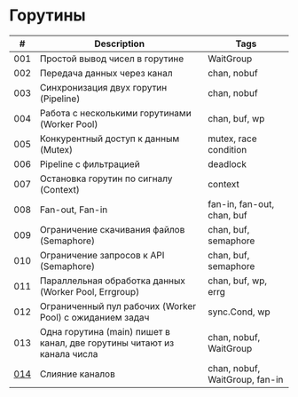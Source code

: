# Горутины
| # | Description | Tags |
| --- | --- | --- |
| 001 | Простой вывод чисел в горутине | WaitGroup |
| 002 | Передача данных через канал | chan, nobuf |
| 003 | Синхронизация двух горутин (Pipeline) | chan, nobuf |
| 004 | Работа с несколькими горутинами (Worker Pool) | chan, buf, wp |
| 005 | Конкурентный доступ к данным (Mutex) | mutex, race condition |
| 006 | Pipeline с фильтрацией | deadlock |
| 007 | Остановка горутин по сигналу (Context) | context |
| 008 | Fan-out, Fan-in | fan-in, fan-out, chan, buf |
| 009 | Ограничение скачивания файлов (Semaphore) | chan, buf, semaphore |
| 010 | Ограничение запросов к API (Semaphore) | chan, buf, semaphore |
| 011 | Параллельная обработка данных (Worker Pool, Errgroup) | chan, buf, wp, errg |
| 012 | Ограниченный пул рабочих (Worker Pool) с ожиданием задач | sync.Cond, wp |
| 013 | Одна горутина (main) пишет в канал, две горутины читают из канала числа | chan, nobuf, WaitGroup |
| [014](014/014.go) | Слияние каналов | chan, nobuf, WaitGroup, fan-in |